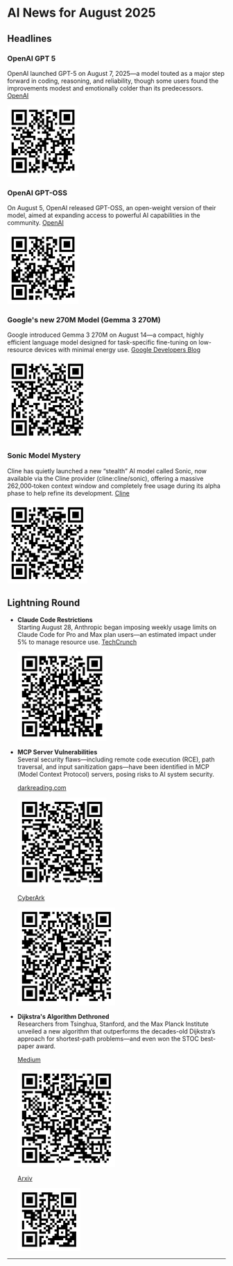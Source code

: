 # AI News for August 2025

## Headlines

### OpenAI GPT 5

OpenAI launched GPT-5 on August 7, 2025—a model touted as a major step forward in coding, reasoning, and reliability, though some users found the improvements modest and emotionally colder than its predecessors. [OpenAI](https://openai.com/index/introducing-gpt-5/)

![OpenAI](images/https---openai.com-index-introducing-gpt-5-.png)

### OpenAI GPT-OSS

On August 5, OpenAI released GPT-OSS, an open-weight version of their model, aimed at expanding access to powerful AI capabilities in the community.
[OpenAI](https://openai.com/index/introducing-gpt-oss/)

![OpenAI](images/https---openai.com-index-introducing-gpt-oss-.png)

### Google's new 270M Model (Gemma 3 270M)

Google introduced Gemma 3 270M on August 14—a compact, highly efficient language model designed for task-specific fine-tuning on low-resource devices with minimal energy use.
[Google Developers Blog](https://developers.googleblog.com/en/introducing-gemma-3-270m/)

![Google Developers Blog](images/https---developers.googleblog.com-en-introducing-gemma-3-270m-.png)

### Sonic Model Mystery

Cline has quietly launched a new “stealth” AI model called Sonic, now available via the Cline provider (cline:cline/sonic), offering a massive 262,000‑token context window and completely free usage during its alpha phase to help refine its development.
[Cline](https://cline.bot/blog/new-stealth-model-in-cline-sonic)

![Cline](images/https---cline.bot-blog-new-stealth-model-in-cline-sonic.png)

## Lightning Round

-   **Claude Code Restrictions**  
    Starting August 28, Anthropic began imposing weekly usage limits on Claude Code for Pro and Max plan users—an estimated impact under 5% to manage resource use.
    [TechCrunch](https://techcrunch.com/2025/07/28/anthropic-unveils-new-rate-limits-to-curb-claude-code-power-users/)

    ![TechCrunch](images/https---techcrunch.com-2025-07-28-anthropic-unveils-new-rate-limits-to-curb-claude-code-power-users-.png)

-   **MCP Server Vulnerabilities**  
    Several security flaws—including remote code execution (RCE), path traversal, and input sanitization gaps—have been identified in MCP (Model Context Protocol) servers, posing risks to AI system security.

    [darkreading.com](https://www.darkreading.com/cloud-security/hundreds-mcp-servers-ai-models-abuse-rce)

    ![DarkReading](images/https---www.darkreading.com-cloud-security-hundreds-mcp-servers-ai-models-abuse-rce.png)

    [CyberArk](https://www.cyberark.com/resources/threat-research-blog/is-your-ai-safe-threat-analysis-of-mcp-model-context-protocol)

    ![CyberArk](images/https---www.cyberark.com-resources-threat-researc..afe-threat-analysis-of-mcp-model-context-protocol.png)

-   **Dijkstra's Algorithm Dethroned**  
     Researchers from Tsinghua, Stanford, and the Max Planck Institute unveiled a new algorithm that outperforms the decades-old Dijkstra’s approach for shortest-path problems—and even won the STOC best-paper award.

    [Medium](https://medium.com/%40ketanraaz/the-60-year-old-algorithm-we-thought-was-unbeatable-just-got-dethroned-388486641238)

    ![Medium](images/https---medium.com--40ketanraaz-the-60-year-old-a..ht-was-unbeatable-just-got-dethroned-388486641238.png)

    [Arxiv](https://arxiv.org/abs/2504.17033)

    ![Arxiv](images/https---arxiv.org-abs-2504.17033.png)

---

